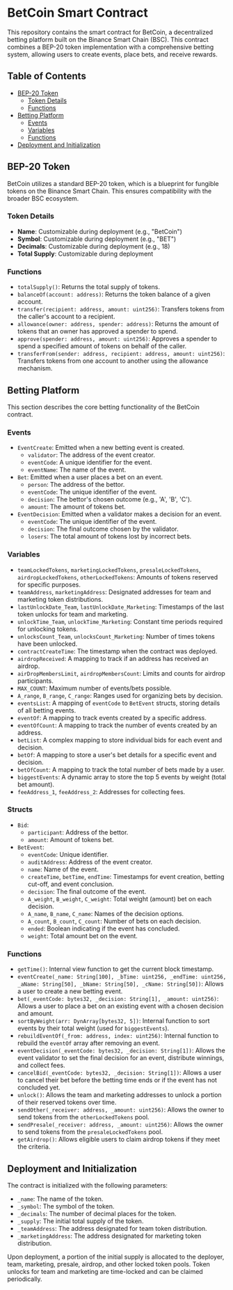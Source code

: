 # BetCoin Smart Contract

This repository contains the smart contract for BetCoin, a decentralized betting platform built on the Binance Smart Chain (BSC). This contract combines a BEP-20 token implementation with a comprehensive betting system, allowing users to create events, place bets, and receive rewards.

## Table of Contents

- [BEP-20 Token](#bep-20-token)
  - [Token Details](#token-details)
  - [Functions](#functions)
- [Betting Platform](#betting-platform)
  - [Events](#events)
  - [Variables](#variables)
  - [Functions](#functions-1)
- [Deployment and Initialization](#deployment-and-initialization)

## BEP-20 Token

BetCoin utilizes a standard BEP-20 token, which is a blueprint for fungible tokens on the Binance Smart Chain. This ensures compatibility with the broader BSC ecosystem.

### Token Details

- **Name**: Customizable during deployment (e.g., "BetCoin")
- **Symbol**: Customizable during deployment (e.g., "BET")
- **Decimals**: Customizable during deployment (e.g., 18)
- **Total Supply**: Customizable during deployment

### Functions

- `totalSupply()`: Returns the total supply of tokens.
- `balanceOf(account: address)`: Returns the token balance of a given account.
- `transfer(recipient: address, amount: uint256)`: Transfers tokens from the caller's account to a recipient.
- `allowance(owner: address, spender: address)`: Returns the amount of tokens that an owner has approved a spender to spend.
- `approve(spender: address, amount: uint256)`: Approves a spender to spend a specified amount of tokens on behalf of the caller.
- `transferFrom(sender: address, recipient: address, amount: uint256)`: Transfers tokens from one account to another using the allowance mechanism.

## Betting Platform

This section describes the core betting functionality of the BetCoin contract.

### Events

- `EventCreate`: Emitted when a new betting event is created.
  - `validator`: The address of the event creator.
  - `eventCode`: A unique identifier for the event.
  - `eventName`: The name of the event.
- `Bet`: Emitted when a user places a bet on an event.
  - `person`: The address of the bettor.
  - `eventCode`: The unique identifier of the event.
  - `decision`: The bettor's chosen outcome (e.g., 'A', 'B', 'C').
  - `amount`: The amount of tokens bet.
- `EventDecision`: Emitted when a validator makes a decision for an event.
  - `eventCode`: The unique identifier of the event.
  - `decision`: The final outcome chosen by the validator.
  - `losers`: The total amount of tokens lost by incorrect bets.

### Variables

- `teamLockedTokens`, `marketingLockedTokens`, `presaleLockedTokens`, `airdropLockedTokens`, `otherLockedTokens`: Amounts of tokens reserved for specific purposes.
- `teamAddress`, `marketingAddress`: Designated addresses for team and marketing token distributions.
- `lastUnlockDate_Team`, `lastUnlockDate_Marketing`: Timestamps of the last token unlocks for team and marketing.
- `unlockTime_Team`, `unlockTime_Marketing`: Constant time periods required for unlocking tokens.
- `unlocksCount_Team`, `unlocksCount_Marketing`: Number of times tokens have been unlocked.
- `contractCreateTime`: The timestamp when the contract was deployed.
- `airdropReceived`: A mapping to track if an address has received an airdrop.
- `airDropMembersLimit`, `airdropMembersCount`: Limits and counts for airdrop participants.
- `MAX_COUNT`: Maximum number of events/bets possible.
- `A_range`, `B_range`, `C_range`: Ranges used for organizing bets by decision.
- `eventsList`: A mapping of `eventCode` to `BetEvent` structs, storing details of all betting events.
- `eventOf`: A mapping to track events created by a specific address.
- `eventOfCount`: A mapping to track the number of events created by an address.
- `betList`: A complex mapping to store individual bids for each event and decision.
- `betOf`: A mapping to store a user's bet details for a specific event and decision.
- `betOfCount`: A mapping to track the total number of bets made by a user.
- `biggestEvents`: A dynamic array to store the top 5 events by weight (total bet amount).
- `feeAddress_1`, `feeAddress_2`: Addresses for collecting fees.

### Structs

- `Bid`:
  - `participant`: Address of the bettor.
  - `amount`: Amount of tokens bet.
- `BetEvent`:
  - `eventCode`: Unique identifier.
  - `auditAddress`: Address of the event creator.
  - `name`: Name of the event.
  - `createTime`, `betTime`, `endTime`: Timestamps for event creation, betting cut-off, and event conclusion.
  - `decision`: The final outcome of the event.
  - `A_weight`, `B_weight`, `C_weight`: Total weight (amount) bet on each decision.
  - `A_name`, `B_name`, `C_name`: Names of the decision options.
  - `A_count`, `B_count`, `C_count`: Number of bets on each decision.
  - `ended`: Boolean indicating if the event has concluded.
  - `weight`: Total amount bet on the event.

### Functions

- `getTime()`: Internal view function to get the current block timestamp.
- `eventCreate(_name: String[100], _bTime: uint256, _endTime: uint256, _aName: String[50], _bName: String[50], _cName: String[50])`: Allows a user to create a new betting event.
- `bet(_eventCode: bytes32, _decision: String[1], _amount: uint256)`: Allows a user to place a bet on an existing event with a chosen decision and amount.
- `sortByWeight(arr: DynArray[bytes32, 5])`: Internal function to sort events by their total weight (used for `biggestEvents`).
- `rebuildEventOf(_from: address, index: uint256)`: Internal function to rebuild the `eventOf` array after removing an event.
- `eventDecision(_eventCode: bytes32, _decision: String[1])`: Allows the event validator to set the final decision for an event, distribute winnings, and collect fees.
- `cancelBid(_eventCode: bytes32, _decision: String[1])`: Allows a user to cancel their bet before the betting time ends or if the event has not concluded yet.
- `unlock()`: Allows the team and marketing addresses to unlock a portion of their reserved tokens over time.
- `sendOther(_receiver: address, _amount: uint256)`: Allows the owner to send tokens from the `otherLockedTokens` pool.
- `sendPresale(_receiver: address, _amount: uint256)`: Allows the owner to send tokens from the `presaleLockedTokens` pool.
- `getAirdrop()`: Allows eligible users to claim airdrop tokens if they meet the criteria.

## Deployment and Initialization

The contract is initialized with the following parameters:

- `_name`: The name of the token.
- `_symbol`: The symbol of the token.
- `_decimals`: The number of decimal places for the token.
- `_supply`: The initial total supply of the token.
- `_teamAddress`: The address designated for team token distribution.
- `_marketingAddress`: The address designated for marketing token distribution.

Upon deployment, a portion of the initial supply is allocated to the deployer, team, marketing, presale, airdrop, and other locked token pools. Token unlocks for team and marketing are time-locked and can be claimed periodically.
